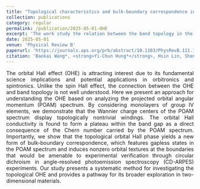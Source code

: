 ```yaml
---
title: "Topological characteristics and bulk-boundary correspondence in the orbital Hall effect"
collection: publications
category: regular
permalink: /publication/2025-05-01-OHE
excerpt: 'The work study the relation between the band topology in the projective spectrum and the orbital Hall effects in group IV materials. We demonstrate the bulk-boundary correspondence in such a topological orbital Hall effect for the first time.'
date: 2025-05-01
venue: 'Physical Review B'
paperurl: 'https://journals.aps.org/prb/abstract/10.1103/PhysRevB.111.195102'
citation: 'Baokai Wang*, <strong>Yi-Chun Hung*</strong>, Hsin Lin, Sheng Li, Rui-Hua He, and Arun Bansil. Topological characteristics and bulk-boundary correspondence in the orbital Hall effect. <i>Phys. Rev. B 111</i>, 195102 (2025).'
---
```

<p style="text-align: justify;">
The orbital Hall effect (OHE) is attracting interest due to its fundamental science implications and potential applications in orbitronics and spintronics. Unlike the spin Hall effect, the connection between the OHE and band topology is not well understood. Here we present an approach for understanding the OHE based on analyzing the projected orbital angular momentum (POAM) spectrum. By considering monolayers of group IV elements, we demonstrate that the Wannier charge centers of the POAM spectrum display topologically nontrivial windings. The orbital Hall conductivity is found to form a plateau within the band gap as a direct consequence of the Chern number carried by the POAM spectrum. Importantly, we show that the topological orbital Hall phase yields a new form of bulk-boundary correspondence, which features gapless states in the POAM spectrum and induces nonzero orbital textures at the boundaries that would be amenable to experimental verification through circular dichroism in angle-resolved photoemission spectroscopy (CD-ARPES) experiments. Our study presents a systematic method for investigating the topological OHE and provides a pathway for its broader exploration in two-dimensional materials.
</p>